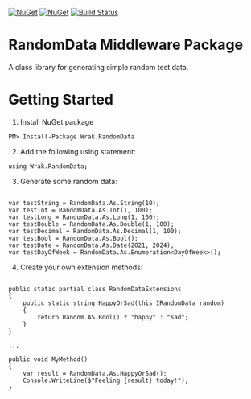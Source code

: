 [![NuGet](https://img.shields.io/nuget/v/Wrak.RandomData.svg)](https://www.nuget.org/packages/Wrak.RandomData) [![NuGet](https://img.shields.io/nuget/dt/Wrak.RandomData.svg)](https://www.nuget.org/packages/Wrak.RandomData)
[![Build Status](https://wrakocy.visualstudio.com/RandomData/_apis/build/status/wrakocy.RandomData?branchName=main)](https://wrakocy.visualstudio.com/RandomData/_build/latest?definitionId=3&branchName=main)

# RandomData Middleware Package

A class library for generating simple random test data.

# Getting Started

1. Install NuGet package

```
PM> Install-Package Wrak.RandomData
```

2. Add the following using statement:

```
using Wrak.RandomData;
```

3. Generate some random data:

```

var testString = RandomData.As.String(10);
var testInt = RandomData.As.Int(1, 100);
var testLong = RandomData.As.Long(1, 100);
var testDouble = RandomData.As.Double(1, 100);
var testDecimal = RandomData.As.Decimal(1, 100);
var testBool = RandomData.As.Bool();
var testDate = RandomData.As.Date(2021, 2024);
var testDayOfWeek = RandomData.As.Enumeration<DayOfWeek>();

```

4. Create your own extension methods:

```

public static partial class RandomDataExtensions
{
    public static string HappyOrSad(this IRandomData random)
    {
        return Random.AS.Bool() ? "happy" : "sad";
    }
}

...

public void MyMethod()
{
    var result = RandomData.As.HappyOrSad();
    Console.WriteLine($"Feeling {result} today!");
}

```
